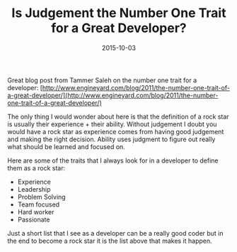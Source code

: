 ﻿---
title: 'Is Judgement the Number One Trait for a Great Developer?'
tags:
- Startup
- Coding
- Entrepreneurship
date: 2015-10-03
---

Great blog post from Tammer Saleh on the number one trait for a developer: [http://www.engineyard.com/blog/2011/the-number-one-trait-of-a-great-developer/](http://www.engineyard.com/blog/2011/the-number-one-trait-of-a-great-developer/)

The only thing I would wonder about here is that the definition of a rock star is usually their experience + their ability. Without judgement I doubt you would have a rock star as experience comes from having good judgement and making the right decision. Ability uses judgment to figure out really what should be learned and focused on.

Here are some of the traits that I always look for in a developer to define them as a rock star:

- Experience
- Leadership
- Problem Solving
- Team focused
- Hard worker
- Passionate

Just a short list that I see as a developer can be a really good coder but in the end to become a rock star it is the list above that makes it happen.

